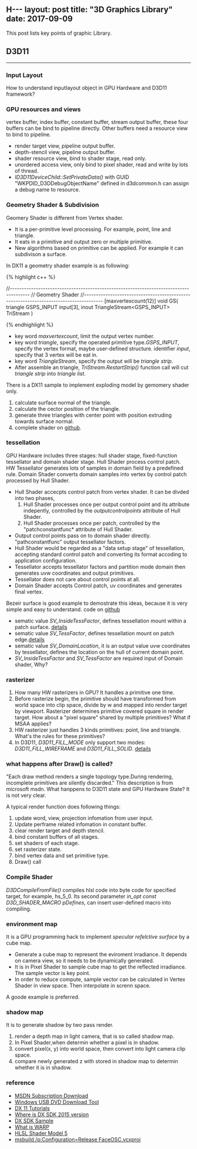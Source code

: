 H---
layout: post
title: "3D Graphics Library" 
date: 2017-09-09
---

This post lists key points of graphic Library.


## D3D11
---
### Input Layout
How to understand inputlayout object in GPU Hardware and D3D11 framework?

### GPU resources and views
vertex buffer, index buffer, constant buffer, stream output buffer, these four buffers can be bind to pipeline directly.
Other buffers need a resource view to bind to pipeline.
- render target view, pipeline output buffer.
- depth-stencil view, pipeline output buffer.
- shader resource view, bind to shader stage, read only.
- unordered access view, only bind to pixel shader, read and write by lots of thread.
- *ID3D11DeviceChild::SetPrivateData()* with GUID "WKPDID_D3DDebugObjectName" defined in d3dcommon.h can assign a debug name to resource.

### Geometry Shader & Subdivision
Geomery Shader is different from Vertex shader.
- It is a per-primitive level processing. For example, point, line and triangle.
- It eats in a primitive and output zero or multiple primitive.
- New algorithms based on primitive can be applied. For example it can subdivison a surface.

In DX11 a geometry shader example is as following:

{% highlight c++ %}

//--------------------------------------------------------------------------------------
// Geometry Shader
//--------------------------------------------------------------------------------------
[maxvertexcount(12)]
void GS( triangle GSPS_INPUT input[3], inout TriangleStream<GSPS_INPUT> TriStream )

{% endhighlight %}

- key word *maxvertexcount*, limit the output vertex number.
- key word *triangle*, specify the operated primitive type.*GSPS_INPUT*, specify the vertex format, maybe user-defined structure.
  identifier *input*, specify that 3 vertex will be eat in.
- key word *TriangleStream*, specify the output will be *triangle strip*.
- After assemble an triangle, *TriStream.RestartStrip()* function call will cut *triangle strip* into *triangle list*.

There is a DX11 sample to implement exploding model by gemomery shader only.
1. calculate surface normal of the triangle.
2. calculate the cector position of the triangle.
3. generate three triangles with center point with position extruding towards surface normal.
4. complete shader on [github](https://github.com/ychding11/directx-sdk-samples/blob/master/Direct3D11TutorialsFX11/Tutorial13/Tutorial13.fx).


### tessellation
GPU Hardware includes three stages: hull shader stage, fixed-function tessellator and domain shader stage.
Hull Shader process control patch. HW Tessellator generates lots of samples in domain field by a predefined rule.
Domain Shader converts domain samples into vertex by control patch processed by Hull Shader.

- Hull Shader accecpts control patch from vertex shader. It can be divded into two phases,
	1. Hull Shader processes once per output control point and its attribute indepently, controlled by the *outputcontrolpoints* attribute of Hull Shader.
	2. Hull Shader processes once per patch, controlled by the "patchconstantfunc* attribute of Hull Shader. 
- Output control points pass on to domain shader directly. "pathconstantfunc" output tessellator factors.  
- Hull Shader would be regarded as a "data setup stage" of tessellation, accepting standard control patch and converting its format accoding to application configuration.
- Tessellator accepts tessellator factors and partition mode domain then generates uvw coordinates and output primitives.
- Tessellator does not care about control points at all.
- Domain Shader accepts Control patch, uv coordinates and generates final vertex.

Bezeir surface is good example to demostrate this ideas, because it is very simple and easy to understand.
code on [github](https://github.com/ychding11/directx-sdk-samples/blob/master/SimpleBezier11/SimpleBezier11.hlsl)

- sematic value *SV_InsideTessFactor*, defines tessellation mount within a patch surface. [details](https://msdn.microsoft.com/zh-cn/library/windows/desktop/ff471572(v=vs.85).aspx)
- sematic value *SV_TessFactor*,  defines tessellation mount on patch edge.[details](https://msdn.microsoft.com/zh-cn/library/windows/desktop/ff471574(v=vs.85).aspx)
- sematic value *SV_DomainLocation*, it is an output value uvw coordinates by tessellator, defines the location on the hull of current domain point.
- *SV_InsideTessFactor* and *SV_TessFactor* are required input of Domain shader, Why? 

### rasterizer
1. How many HW rasterizers in GPU? It handles a primitive one time.
2. Before rasterize begin, the primitive should have transformed from world space into clip space,
   divide by w and mapped into render target by viewport. Rasterizer determines primitive covered
   square in render target. How about a "pixel square" shared by multiple primitives? What if MSAA applies?
3. HW rasterizer just handles 3 kinds primitives: point, line and triangle. What's the rules for these primitives? 
4. In D3D11, *D3D11_FILL_MODE* only support two modes: *D3D11_FILL_WIREFRAME* and *D3D11_FILL_SOLID*. [details](https://msdn.microsoft.com/en-us/library/windows/desktop/ff476131(v=vs.85).aspx)

### what happens after Draw() is called?
"Each draw method renders a single topology type.During rendering, incomplete primitives are silently discarded." This description is from microsoft msdn.
What hanppens to D3D11 state and GPU Hardware State? It is not very clear.

A typical render function does following things:
1. update word, view, projection infomation from user input.
2. Update perframe related infomation in constant buffer.
3. clear render target and depth stencil.
4. bind constant buffers of all stages.
5. set shaders of each stage.
6. set rasterizer state.
7. bind vertex data and set primitive type.
8. Draw() call

### Compile Shader
*D3DCompileFromFile()* compiles hlsl code into byte code for specified target, for example, hs_5_0.
Its second parameter *in_opt  const D3D_SHADER_MACRO pDefines*, can insert user-defined macro into compiling.

### environment map
It is a GPU programming hack to implement *specular refelctive surface* by a cube map.
- Generate a cube map to represent the eviroment irradiance. It depends on camera view, so it needs to be dynamically generated.
- It is in Pixel Shader to sample cube map to get the reflected irradiance. The sample vector is key point.
- In order to reduce compute, sample vector can be calculated in Vertex Shader in view space. Then interpolate in screnn space.

A goode example is preferred.

### shadow map
It is to generate shadow by two pass render.
1. render a depth map in light camera, that is so called shadow map.
2. In Pixel Shader,when determin whether a pixel is in shadow.
3. convert pixel(x, y) into world space, then convert into light camera clip space.
4. compare newly generated z with stored in shadow map to determin whether it is in shadow.

### reference
- [MSDN Subscription Download](https://msdn.microsoft.com/en-us/subscriptions/downloads/)
- [Windows USB DVD Download Tool](https://www.microsoft.com/en-us/download/windows-usb-dvd-download-tool)
- [DX 11 Tutorials](http://www.rastertek.com/tutdx11.html)
- [Where is DX SDK 2015 version](https://blogs.msdn.microsoft.com/chuckw/2015/08/05/where-is-the-directx-sdk-2015-edition/)
- [DX SDK Sample](https://blogs.msdn.microsoft.com/chuckw/2013/09/20/directx-sdk-samples-catalog/)
- [What is WARP](https://msdn.microsoft.com/en-us/library/windows/desktop/gg615082%28v=vs.85%29.aspx?f=255&MSPPError=-2147217396)
- [HLSL Shader Model 5](https://msdn.microsoft.com/en-us/library/windows/desktop/ff471419(v=vs.85).aspx)
- [msbuild  /p:Configuration=Release FaceOSC.vcxproj](http://code.dblock.org/2009/02/13/how-to-do-a-debug-release-or-both-builds-with-msbuild.html)

